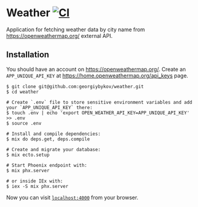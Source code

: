 # Weather [![CI](https://github.com/georgiybykov/weather/actions/workflows/ci.yml/badge.svg)](https://github.com/georgiybykov/weather/actions)

Application for fetching weather data by city name from https://openweathermap.org/ external API.

## Installation

You should have an account on https://openweathermap.org/. Create an `APP_UNIQUE_API_KEY` at https://home.openweathermap.org/api_keys page.

```fish
$ git clone git@github.com:georgiybykov/weather.git
$ cd weather

# Create `.env` file to store sensitive environment variables and add your `APP_UNIQUE_API_KEY` there:
$ touch .env | echo 'export OPEN_WEATHER_API_KEY=APP_UNIQUE_API_KEY' >> .env
$ source .env

# Install and compile dependencies:
$ mix do deps.get, deps.compile

# Create and migrate your database:
$ mix ecto.setup

# Start Phoenix endpoint with:
$ mix phx.server

# or inside IEx with:
$ iex -S mix phx.server
```

Now you can visit [`localhost:4000`](http://localhost:4000) from your browser.
